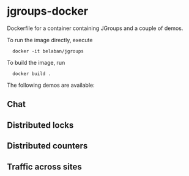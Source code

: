 

# jgroups-docker

Dockerfile for a container containing JGroups and a couple of
demos. 

To run the image directly, execute

      docker -it belaban/jgroups

To build the image, run

      docker build .


The following demos are available:

## Chat


## Distributed locks


## Distributed counters



## Traffic across sites



